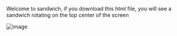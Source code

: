 Welcome to sandwich, if you download this html file, you will see a sandwich rotating on the top center of the screen



![image](https://github.com/user-attachments/assets/60fd22f6-28f2-436a-836e-1b66d57a5614)
